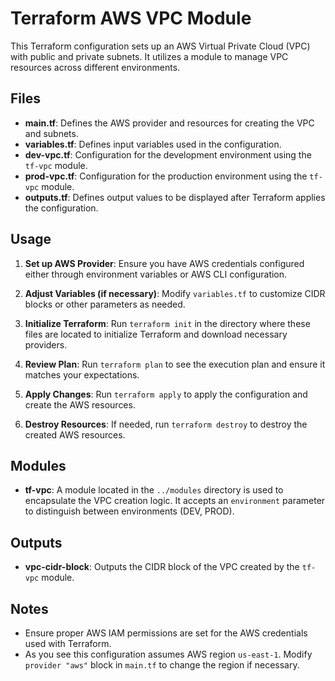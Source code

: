 # Terraform AWS VPC Module 

This Terraform configuration sets up an AWS Virtual Private Cloud (VPC) with public and private subnets. It utilizes a module to manage VPC resources across different environments.   
 
## Files  
  
- **main.tf**: Defines the AWS provider and resources for creating the VPC and subnets.  
- **variables.tf**: Defines input variables used in the configuration. 
- **dev-vpc.tf**: Configuration for the development environment using the `tf-vpc` module. 
- **prod-vpc.tf**: Configuration for the production environment using the `tf-vpc` module.   
- **outputs.tf**: Defines output values to be displayed after Terraform applies the configuration.  
 
## Usage 

1. **Set up AWS Provider**: Ensure you have AWS credentials configured either through environment variables or AWS CLI configuration. 

2. **Adjust Variables (if necessary)**: Modify `variables.tf` to customize CIDR blocks or other parameters as needed. 

3. **Initialize Terraform**: Run `terraform init` in the directory where these files are located to initialize Terraform and download necessary providers.

4. **Review Plan**: Run `terraform plan` to see the execution plan and ensure it matches your expectations.

5. **Apply Changes**: Run `terraform apply` to apply the configuration and create the AWS resources. 
6. **Destroy Resources**: If needed, run `terraform destroy` to destroy the created AWS resources. 

## Modules

- **tf-vpc**: A module located in the `../modules` directory is used to encapsulate the VPC creation logic. It accepts an `environment` parameter to distinguish between environments (DEV, PROD).

## Outputs 

- **vpc-cidr-block**: Outputs the CIDR block of the VPC created by the `tf-vpc` module. 

## Notes

- Ensure proper AWS IAM permissions are set for the AWS credentials used with Terraform.
- As you see this configuration assumes AWS region `us-east-1`. Modify `provider "aws"` block in `main.tf` to change the region if necessary.
